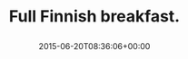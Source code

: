 ---
retweeted: false
source: <a href="http://twitter.com/download/android" rel="nofollow">Twitter for Android</a>
entities:
  user_mentions: []
  urls: []
  symbols: []
  media:
  - expanded_url: https://twitter.com/bascht/status/612177089261907968/photo/1
    indices:
    - '24'
    - '46'
    url: http://t.co/3SN7Yn4UXR
    media_url: http://pbs.twimg.com/media/CH7jykZXAAAxV5S.jpg
    id_str: '612177057271971840'
    id: '612177057271971840'
    media_url_https: https://pbs.twimg.com/media/CH7jykZXAAAxV5S.jpg
    sizes:
      medium:
        w: '579'
        h: '1024'
        resize: fit
      thumb:
        w: '150'
        h: '150'
        resize: crop
      small:
        w: '384'
        h: '680'
        resize: fit
      large:
        w: '579'
        h: '1024'
        resize: fit
    type: photo
    display_url: pic.twitter.com/3SN7Yn4UXR
  hashtags: []
display_text_range:
- '0'
- '46'
favorite_count: '5'
id_str: '612177089261907968'
truncated: false
retweet_count: '0'
id: '612177089261907968'
possibly_sensitive: false
created_at: Sat Jun 20 08:36:06 +0000 2015
favorited: false
full_text: Full Finnish breakfast.
lang: en
extended_entities:
  media:
  - expanded_url: https://twitter.com/bascht/status/612177089261907968/photo/1
    indices:
    - '24'
    - '46'
    url: http://t.co/3SN7Yn4UXR
    media_url: http://pbs.twimg.com/media/CH7jykZXAAAxV5S.jpg
    id_str: '612177057271971840'
    id: '612177057271971840'
    media_url_https: https://pbs.twimg.com/media/CH7jykZXAAAxV5S.jpg
    sizes:
      medium:
        w: '579'
        h: '1024'
        resize: fit
      thumb:
        w: '150'
        h: '150'
        resize: crop
      small:
        w: '384'
        h: '680'
        resize: fit
      large:
        w: '579'
        h: '1024'
        resize: fit
    type: photo
    display_url: pic.twitter.com/3SN7Yn4UXR
tags:
- pesos/twitter
date: '2015-06-20T08:36:06+00:00'
src: https://twitter.com/bascht/status/612177089261907968
original_url: https://twitter.com/bascht/status/612177089261907968
type: twitter_tweet
media_url: https://img.bascht.com/twitter/pbs.twimg.com/media/CH7jykZXAAAxV5S.jpg
text: Full Finnish breakfast.
title: 'Full Finnish breakfast.

  '

---